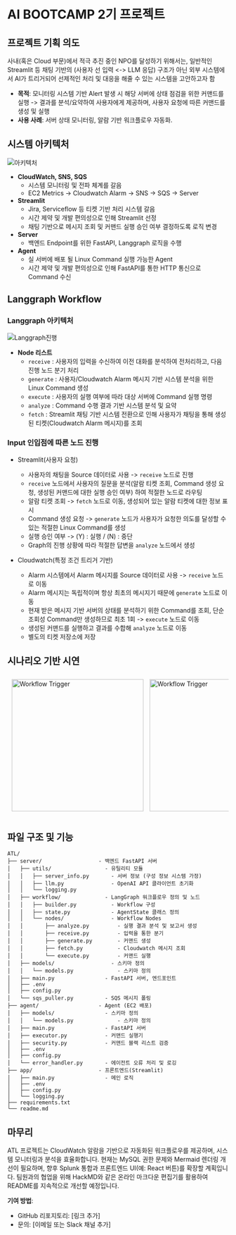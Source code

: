 # AI BOOTCAMP 2기 프로젝트

## 프로젝트 기획 의도
사내(혹은 Cloud 부문)에서 적극 추진 중인 NPO를 달성하기 위해서는,
일반적인 Streamlit 등 채팅 기반의 (사용자 선 입력 <-> LLM 응답) 구조가 아닌 외부 시스템에서 AI가 트리거되어 선제적인 처리 및 대응을 해줄 수 있는 시스템을 고안하고자 함

- **목적**: 모니터링 시스템 기반 Alert 발생 시 해당 서버에 상태 점검을 위한 커맨드를 실행 -> 결과를 분석/요약하여 사용자에게 제공하며, 사용자 요청에 따른 커맨드를 생성 및 실행
- **사용 사례**: 서버 상태 모니터링, 알람 기반 워크플로우 자동화.

## 시스템 아키텍처
![아키텍처](https://github.com/user-attachments/assets/39420dc1-02f8-480c-b51d-1f922a6334a0)

- **CloudWatch, SNS, SQS**
    - 시스템 모니터링 및 전파 체계를 갈음
    - EC2 Metrics -> Cloudwatch Alarm -> SNS -> SQS -> Server
- **Streamlit**
    - Jira, Serviceflow 등 티켓 기반 처리 시스템 갈음
    - 시간 제약 및 개발 편의성으로 인해 Streamlit 선정
    - 채팅 기반으로 메시지 조회 및 커맨드 실행 승인 여부 결정하도록 로직 변경
- **Server**
    - 백엔드 Endpoint를 위한 FastAPI, Langgraph 로직을 수행
- **Agent**
    -  실 서버에 배포 될 Linux Command 실행 가능한 Agent
    -  시간 제약 및 개발 편의성으로 인해 FastAPI를 통한 HTTP 통신으로 Command 수신

## Langgraph Workflow
### Langgraph 아키텍처
![Langgraph진행](https://github.com/user-attachments/assets/7316c5e9-03d7-4bb7-bd32-5c95908ebbfb)
 - **Node 리스트**
    - `receive` : 사용자의 입력을 수신하여 이전 대화를 분석하여 전처리하고, 다음 진행 노드 분기 처리
    - `generate` : 사용자/Cloudwatch Alarm 메시지 기반 시스템 분석을 위한 Linux Command 생성
    - `execute` : 사용자의 실행 여부에 따라 대상 서버에 Command 실행 명령
    - `analyze` : Command 수행 결과 기반 시스템 분석 및 요약
    - `fetch` : Streamlit 채팅 기반 시스템 전환으로 인해 사용자가 채팅을 통해 생성된 티켓(Cloudwatch Alarm 메시지)를 조회

### Input 인입점에 따른 노드 진행
- Streamlit(사용자 요청)
    - 사용자의 채팅을 Source 데이터로 사용 -> `receive` 노드로 진행
    - `receive` 노드에서 사용자의 질문을 분석(알람 티켓 조회, Command 생성 요청, 생성된 커맨드에 대한 실행 승인 여부) 하여 적절한 노드로 라우팅
    - 알람 티켓 조회 -> `fetch` 노드로 이동, 생성되어 있는 알람 티켓에 대한 정보 표시
    - Command 생성 요청 -> `generate` 노드가 사용자가 요청한 의도를 달성할 수 있는 적절한 Linux Command를 생성
    - 실행 승인 여부 -> (Y) : 실행 / (N) : 중단
    - Graph의 진행 상황에 따라 적절한 답변을 `analyze` 노드에서 생성

- Cloudwatch(특정 조건 트리거 기반)
    - Alarm 시스템에서 Alarm 메시지를 Source 데이터로 사용 -> `receive` 노드로 이동
    - Alarm 메시지는 독립적이며 항상 최초의 메시지기 때문에 `generate` 노드로 이동
    - 현재 받은 메시지 기반 서버의 상태를 분석하기 위한 Command를 조회, 단순 조회성 Command만 생성하므로 최초 1회 -> `execute` 노드로 이동
    - 생성된 커맨드를 실행하고 결과를 수합해 `analyze` 노드로 이동
    - 별도의 티켓 저장소에 저장

## 시나리오 기반 시연
<div style="overflow-x: auto; white-space: nowrap; padding: 10px;">
  <img src="https://github.com/user-attachments/assets/7316c5e9-03d7-4bb7-bd32-5c95908ebbfb" alt="Workflow Trigger" style="width: 300px; height: auto; display: inline-block; margin-right: 10px;"> <!-- 워크플로우 트리거 -->
  <img src="https://github.com/user-attachments/assets/7316c5e9-03d7-4bb7-bd32-5c95908ebbfb" alt="Workflow Trigger" style="width: 300px; height: auto; display: inline-block; margin-right: 10px;"> <!-- 워크플로우 트리거 -->
  <img src="https://github.com/user-attachments/assets/7316c5e9-03d7-4bb7-bd32-5c95908ebbfb" alt="Workflow Trigger" style="width: 300px; height: auto; display: inline-block; margin-right: 10px;"> <!-- 워크플로우 트리거 -->
  <img src="https://github.com/user-attachments/assets/7316c5e9-03d7-4bb7-bd32-5c95908ebbfb" alt="Workflow Trigger" style="width: 300px; height: auto; display: inline-block; margin-right: 10px;"> <!-- 워크플로우 트리거 -->
  <img src="https://github.com/user-attachments/assets/7316c5e9-03d7-4bb7-bd32-5c95908ebbfb" alt="Workflow Trigger" style="width: 300px; height: auto; display: inline-block; margin-right: 10px;"> <!-- 워크플로우 트리거 -->
  <img src="https://hackmd.io/_Uploads/rJp_5U2blg.png" alt="CloudWatch Alert" style="width: 300px; height: auto; display: inline-block; margin-right: 10px;"> <!-- 알람 발생 -->
</div>

## 파일 구조 및 기능
```
ATL/
├── server/                  - 백엔드 FastAPI 서버
│   ├── utils/                 - 유틸리티 모듈
│   │   ├── server_info.py       - 서버 정보 (구성 정보 시스템 가정)
│   │   ├── llm.py               - OpenAI API 클라이언트 초기화
│   │   └── logging.py                
│   ├── workflow/              - LangGraph 워크플로우 정의 및 노드
│   │   ├── builder.py           - Workflow 구성
│   │   ├── state.py             - AgentState 클래스 정의 
│   │   └── nodes/               - Workflow Nodes
│   │       ├── analyze.py         - 실행 결과 분석 및 보고서 생성
│   │       ├── receive.py         - 입력을 통한 분기
│   │       ├── generate.py        - 커맨드 생성 
│   │       ├── fetch.py           - Cloudwatch 메시지 조회
│   │       └── execute.py         - 커맨드 실행 
│   ├── models/                  - 스키마 정의
│   │   └── models.py              - 스키마 정의
│   ├── main.py                - FastAPI 서버, 엔드포인트
│   ├── .env                         
│   ├── config.py                     
│   └── sqs_puller.py          - SQS 메시지 폴링
├── agent/                   - Agent (EC2 배포)
│   ├── models/                - 스키마 정의
│   │   └── models.py              - 스키마 정의  
│   ├── main.py                - FastAPI 서버 
│   ├── executor.py            - 커맨드 실행기
│   ├── security.py            - 커맨드 블랙 리스트 검증 
│   ├── .env                         
│   ├── config.py                    
│   └── error_handler.py       - 에이전트 오류 처리 및 로깅
├── app/                     - 프론트엔드(Streamlit)
│   ├── main.py                - 메인 로직
│   ├── .env                         
│   ├── config.py                    
│   └── logging.py                   
├── requirements.txt                 
└── readme.md                        
```


## 마무리
ATL 프로젝트는 CloudWatch 알람을 기반으로 자동화된 워크플로우를 제공하며, 시스템 모니터링과 분석을 효율화합니다. 현재는 MySQL 권한 문제와 Mermaid 렌더링 개선이 필요하며, 향후 Splunk 통합과 프론트엔드 UI(예: React 버튼)를 확장할 계획입니다. 팀원과의 협업을 위해 HackMD와 같은 온라인 마크다운 편집기를 활용하여 README를 지속적으로 개선할 예정입니다.

**기여 방법**:
- GitHub 리포지토리: [링크 추가]
- 문의: [이메일 또는 Slack 채널 추가]
